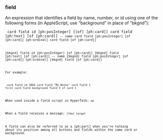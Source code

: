 ### field

An expression that identifies a field by name, number, or id using one of the following forms (in AppleScript, use “background” in place of “bkgnd”):

<code><pre>
card field id [ph:posInteger] [[of] [ph:card]]
card field [ph:text] [of [ph:card]]<code> -- name
card field [ph:posInteger] [of [ph:card]]
[ph:ordinal] card field [of [ph:card]]

[bkgnd] field id [ph:posInteger] [of [ph:card]]
[bkgnd] field [ph:text] [of [ph:card]] -- name
[bkgnd] field [ph:posInteger] [of [ph:card]]
[ph:ordinal] [bkgnd] field [of [ph:card]]

For example:

<code><pre>
card field id 3894
card field "My Notes"
card field 1
first card field
background field 3 of card 1
</pre></code>

When used inside a field script in HyperTalk: `me`

When a field receives a message: `[the] target`

A field can also be referred to as a [ph:part] when you’re talking about its position among all buttons and fields within the same card or background.
